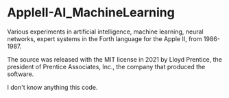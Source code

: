 # AppleII-AI_MachineLearning
Various experiments in artificial intelligence, machine learning, neural networks, expert systems in the Forth language for the Apple II, from 1986-1987.

The source was released with the MIT license in 2021 by Lloyd Prentice, the president of Prentice Associates, Inc., the company that produced the software.

I don't know anything this code.
